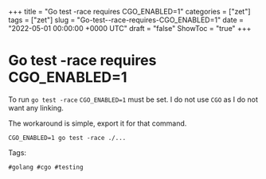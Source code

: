 +++
title = "Go test -race requires CGO_ENABLED=1"
categories = ["zet"]
tags = ["zet"]
slug = "Go-test--race-requires-CGO_ENABLED=1"
date = "2022-05-01 00:00:00 +0000 UTC"
draft = "false"
ShowToc = "true"
+++

# Go test -race requires CGO_ENABLED=1

To run `go test -race` `CGO_ENABLED=1` must be set. I do not use `CGO`
as I do not want any linking.

The workaround is simple, export it for that command.

```golang 
CGO_ENABLED=1 go test -race ./...
```

Tags:

    #golang #cgo #testing

